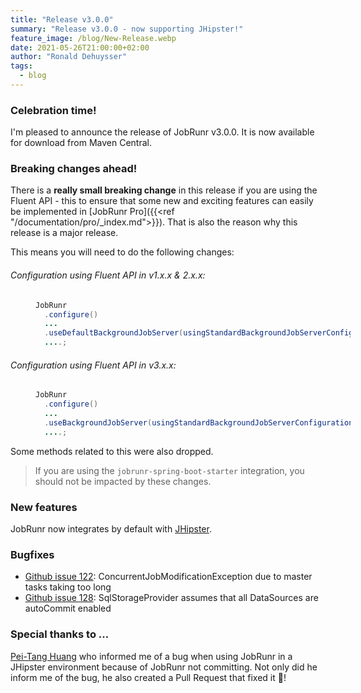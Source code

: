 ```yaml
---
title: "Release v3.0.0"
summary: "Release v3.0.0 - now supporting JHipster!"
feature_image: /blog/New-Release.webp
date: 2021-05-26T21:00:00+02:00
author: "Ronald Dehuysser"
tags:
  - blog
---
```

### Celebration time!
I'm pleased to announce the release of JobRunr v3.0.0. It is now available for download from Maven Central.

### Breaking changes ahead!
There is a __really small breaking change__ in this release if you are using the Fluent API - this to ensure that some new and exciting features can easily be implemented in [JobRunr Pro]({{<ref "/documentation/pro/_index.md">}}). That is also the reason why this release is a major release.

This means you will need to do the following changes:

<h6>Configuration using Fluent API in v1.x.x & 2.x.x:</h6>
<figure style="width: 100%; max-width: 100%">

```java
JobRunr
  .configure()
  ...
  .useDefaultBackgroundJobServer(usingStandardBackgroundJobServerConfiguration().andWorkerCount(5))
  ....;
```
</figure>

<h6>Configuration using Fluent API in v3.x.x:</h6>
<figure style="width: 100%; max-width: 100%">

```java
JobRunr
  .configure()
  ...
  .useBackgroundJobServer(usingStandardBackgroundJobServerConfiguration().andWorkerCount(5))
  ....;
```
</figure>

Some methods related to this were also dropped.

> If you are using the `jobrunr-spring-boot-starter` integration, you should not be impacted by these changes.

### New features
JobRunr now integrates by default with [JHipster](https://www.jhipster.tech/).

### Bugfixes
- [Github issue 122](https://github.com/jobrunr/jobrunr/issues/122): ConcurrentJobModificationException due to master tasks taking too long
- [Github issue 128](https://github.com/jobrunr/jobrunr/issues/128): SqlStorageProvider assumes that all DataSources are autoCommit enabled


### Special thanks to ...
[Pei-Tang Huang](https://github.com/tan9) who informed me of a bug when using JobRunr in a JHipster environment because of JobRunr not committing. Not only did he inform me of the bug, he also created a Pull Request that fixed it 👏!